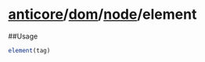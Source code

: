 # [anticore](../../../../../#reference)/[dom](../../#reference)/[node](../#reference)/<a name="reference">element</a>

##Usage

```js
element(tag)
```